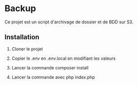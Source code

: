 # Backup

Ce projet est un script d'archivage de dossier et de BDD sur S3.

## Installation

1) Cloner le projet

2) Copier le .env en .env.local en modifiant les valeurs

3) Lancer la commande composer install

4) Lancer la commande avec php index.php
